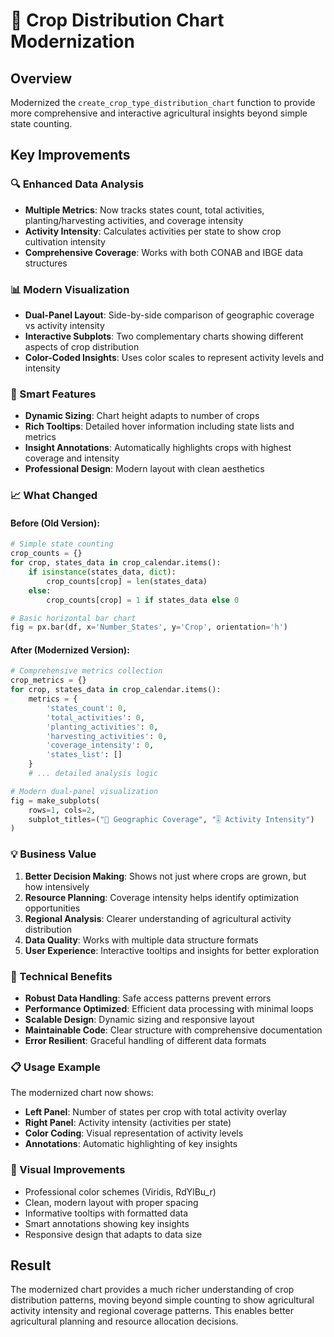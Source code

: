 # 🌾 Crop Distribution Chart Modernization

## Overview
Modernized the `create_crop_type_distribution_chart` function to provide more comprehensive and interactive agricultural insights beyond simple state counting.

## Key Improvements

### 🔍 Enhanced Data Analysis
- **Multiple Metrics**: Now tracks states count, total activities, planting/harvesting activities, and coverage intensity
- **Activity Intensity**: Calculates activities per state to show crop cultivation intensity
- **Comprehensive Coverage**: Works with both CONAB and IBGE data structures

### 📊 Modern Visualization
- **Dual-Panel Layout**: Side-by-side comparison of geographic coverage vs activity intensity
- **Interactive Subplots**: Two complementary charts showing different aspects of crop distribution
- **Color-Coded Insights**: Uses color scales to represent activity levels and intensity

### 🎯 Smart Features
- **Dynamic Sizing**: Chart height adapts to number of crops
- **Rich Tooltips**: Detailed hover information including state lists and metrics
- **Insight Annotations**: Automatically highlights crops with highest coverage and intensity
- **Professional Design**: Modern layout with clean aesthetics

### 📈 What Changed

#### Before (Old Version):
```python
# Simple state counting
crop_counts = {}
for crop, states_data in crop_calendar.items():
    if isinstance(states_data, dict):
        crop_counts[crop] = len(states_data)
    else:
        crop_counts[crop] = 1 if states_data else 0

# Basic horizontal bar chart
fig = px.bar(df, x='Number_States', y='Crop', orientation='h')
```

#### After (Modernized Version):
```python
# Comprehensive metrics collection
crop_metrics = {}
for crop, states_data in crop_calendar.items():
    metrics = {
        'states_count': 0,
        'total_activities': 0,
        'planting_activities': 0,
        'harvesting_activities': 0,
        'coverage_intensity': 0,
        'states_list': []
    }
    # ... detailed analysis logic

# Modern dual-panel visualization
fig = make_subplots(
    rows=1, cols=2,
    subplot_titles=("📍 Geographic Coverage", "🎚️ Activity Intensity")
)
```

### 💡 Business Value

1. **Better Decision Making**: Shows not just where crops are grown, but how intensively
2. **Resource Planning**: Coverage intensity helps identify optimization opportunities
3. **Regional Analysis**: Clearer understanding of agricultural activity distribution
4. **Data Quality**: Works with multiple data structure formats
5. **User Experience**: Interactive tooltips and insights for better exploration

### 🔧 Technical Benefits

- **Robust Data Handling**: Safe access patterns prevent errors
- **Performance Optimized**: Efficient data processing with minimal loops
- **Scalable Design**: Dynamic sizing and responsive layout
- **Maintainable Code**: Clear structure with comprehensive documentation
- **Error Resilient**: Graceful handling of different data formats

### 📋 Usage Example

The modernized chart now shows:
- **Left Panel**: Number of states per crop with total activity overlay
- **Right Panel**: Activity intensity (activities per state)
- **Color Coding**: Visual representation of activity levels
- **Annotations**: Automatic highlighting of key insights

### 🎨 Visual Improvements

- Professional color schemes (Viridis, RdYlBu_r)
- Clean, modern layout with proper spacing
- Informative tooltips with formatted data
- Smart annotations showing key insights
- Responsive design that adapts to data size

## Result
The modernized chart provides a much richer understanding of crop distribution patterns, moving beyond simple counting to show agricultural activity intensity and regional coverage patterns. This enables better agricultural planning and resource allocation decisions.
